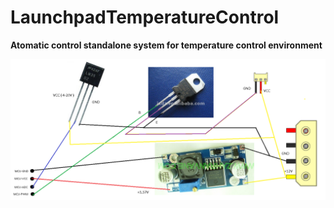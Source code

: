 # LaunchpadTemperatureControl

**Atomatic control standalone system for temperature control environment**

![TempratureControl](https://raw.githubusercontent.com/dvdvideo1234/LaunchpadTemperatureControl/master/scheme.png)
